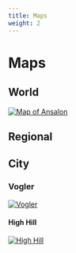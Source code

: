 ```yaml
---
title: Maps
weight: 2
---
```


# Maps

## World

[![Map of Ansalon](/images/maps/ansalon.webp)](/images/maps/ansalon.webp)

## Regional

## City

### Vogler

[![Vogler](/images/maps/vogler.webp)](/images/maps/vogler.webp)

#### High Hill

[![High Hill](/images/maps/high-hill.webp)](/images/maps/high-hill.webp)
